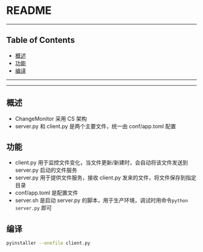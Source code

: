 # README

<!-- File: README.md -->
<!-- Author: YJ -->
<!-- Email: yj1516268@outlook.com -->
<!-- Created Time: 2025-10-13 11:09:26 -->

---

## Table of Contents

<!-- vim-markdown-toc GFM -->

* [概述](#概述)
* [功能](#功能)
* [编译](#编译)

<!-- vim-markdown-toc -->

---

<!-- Object info -->

---

## 概述

- ChangeMonitor 采用 CS 架构
- server.py 和 client.py 是两个主要文件，统一由 conf/app.toml 配置

## 功能

- client.py 用于监控文件变化，当文件更新/新建时，会自动将该文件发送到 server.py 启动的文件服务
- server.py 用于提供文件服务，接收 client.py 发来的文件，将文件保存到指定目录
- conf/app.toml 是配置文件
- server.sh 是启动 server.py 的脚本，用于生产环境，调试时用命令`python server.py` 即可

## 编译

```bash
pyinstaller --onefile client.py
```

